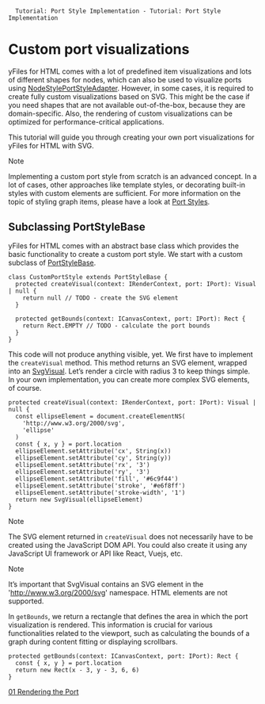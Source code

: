 <!--
 //////////////////////////////////////////////////////////////////////////////
 // @license
 // This file is part of yFiles for HTML 2.6.0.2.
 // Use is subject to license terms.
 //
 // Copyright (c) 2000-2023 by yWorks GmbH, Vor dem Kreuzberg 28,
 // 72070 Tuebingen, Germany. All rights reserved.
 //
 //////////////////////////////////////////////////////////////////////////////
-->
#

      Tutorial: Port Style Implementation - Tutorial: Port Style Implementation

# Custom port visualizations

yFiles for HTML comes with a lot of predefined item visualizations and lots of different shapes for nodes, which can also be used to visualize ports using [NodeStylePortStyleAdapter](https://docs.yworks.com/yfileshtml/#/api/NodeStylePortStyleAdapter). However, in some cases, it is required to create fully custom visualizations based on SVG. This might be the case if you need shapes that are not available out-of-the-box, because they are domain-specific. Also, the rendering of custom visualizations can be optimized for performance-critical applications.

This tutorial will guide you through creating your own port visualizations for yFiles for HTML with SVG.

Note

Implementing a custom port style from scratch is an advanced concept. In a lot of cases, other approaches like template styles, or decorating built-in styles with custom elements are sufficient. For more information on the topic of styling graph items, please have a look at [Port Styles](https://docs.yworks.com/yfileshtml/#/dguide/styles-port_styles).

## Subclassing PortStyleBase

yFiles for HTML comes with an abstract base class which provides the basic functionality to create a custom port style. We start with a custom subclass of [PortStyleBase](https://docs.yworks.com/yfileshtml/#/api/PortStyleBase).

```
class CustomPortStyle extends PortStyleBase {
  protected createVisual(context: IRenderContext, port: IPort): Visual | null {
    return null // TODO - create the SVG element
  }

  protected getBounds(context: ICanvasContext, port: IPort): Rect {
    return Rect.EMPTY // TODO - calculate the port bounds
  }
}
```

This code will not produce anything visible, yet. We first have to implement the `createVisual` method. This method returns an SVG element, wrapped into an [SvgVisual](https://docs.yworks.com/yfileshtml/#/api/SvgVisual). Let’s render a circle with radius 3 to keep things simple. In your own implementation, you can create more complex SVG elements, of course.

```
protected createVisual(context: IRenderContext, port: IPort): Visual | null {
  const ellipseElement = document.createElementNS(
    'http://www.w3.org/2000/svg',
    'ellipse'
  )
  const { x, y } = port.location
  ellipseElement.setAttribute('cx', String(x))
  ellipseElement.setAttribute('cy', String(y))
  ellipseElement.setAttribute('rx', '3')
  ellipseElement.setAttribute('ry', '3')
  ellipseElement.setAttribute('fill', '#6c9f44')
  ellipseElement.setAttribute('stroke', '#e6f8ff')
  ellipseElement.setAttribute('stroke-width', '1')
  return new SvgVisual(ellipseElement)
}
```

Note

The SVG element returned in `createVisual` does not necessarily have to be created using the JavaScript DOM API. You could also create it using any JavaScript UI framework or API like React, Vuejs, etc.

Note

It’s important that SvgVisual contains an SVG element in the 'http://www.w3.org/2000/svg' namespace. HTML elements are not supported.

In `getBounds`, we return a rectangle that defines the area in which the port visualization is rendered. This information is crucial for various functionalities related to the viewport, such as calculating the bounds of a graph during content fitting or displaying scrollbars.

```
protected getBounds(context: ICanvasContext, port: IPort): Rect {
  const { x, y } = port.location
  return new Rect(x - 3, y - 3, 6, 6)
}
```

[01 Rendering the Port](../../tutorial-style-implementation-port/01-render-port-shape/)
